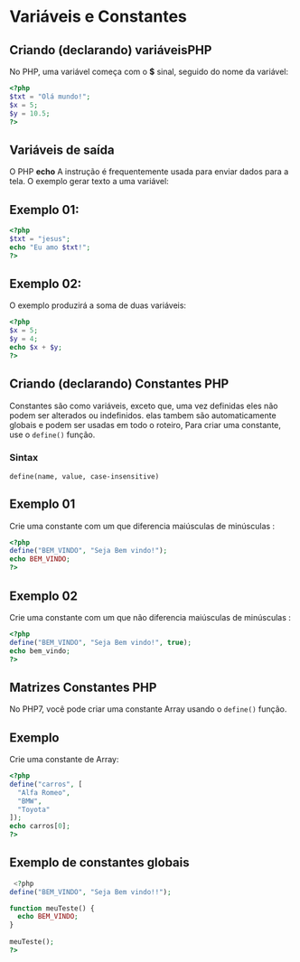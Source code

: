 # Variáveis e Constantes


## Criando (declarando) variáveis ​​PHP 
No PHP, uma variável começa com o **$** sinal, seguido do nome da variável: 
```php
<?php
$txt = "Olá mundo!";
$x = 5;
$y = 10.5;
?> 
```

## Variáveis ​​de saída

O PHP **echo** A instrução é frequentemente usada para enviar dados para a tela.
O exemplo gerar texto a uma variável: 

## Exemplo 01:
```php
<?php
$txt = "jesus";
echo "Eu amo $txt!";
?> 
```
## Exemplo 02:
O exemplo produzirá a soma de duas variáveis:
```php
<?php
$x = 5;
$y = 4;
echo $x + $y;
?> 
```

## Criando (declarando) Constantes ​​PHP
Constantes são como variáveis, exceto que, uma vez definidas eles não podem ser alterados ou indefinidos.
elas tambem são automaticamente globais e podem ser usadas em todo o roteiro, 
Para criar uma constante, use o ```define()``` função. 

### Sintax
```
define(name, value, case-insensitive)
```

## Exemplo 01 
Crie uma constante com um que diferencia maiúsculas de minúsculas : 
```php
<?php
define("BEM_VINDO", "Seja Bem vindo!");
echo BEM_VINDO;
?> 
```

## Exemplo 02
Crie uma constante com um que não diferencia maiúsculas de minúsculas :
```php
<?php
define("BEM_VINDO", "Seja Bem vindo!", true);
echo bem_vindo;
?>
```

## Matrizes Constantes PHP 
No PHP7, você pode criar uma constante Array usando o ```define()``` função.
## Exemplo
Crie uma constante de Array: 
```php
<?php
define("carros", [
  "Alfa Romeo",
  "BMW",
  "Toyota"
]);
echo carros[0];
?> 
```

## Exemplo de constantes globais
```php
 <?php
define("BEM_VINDO", "Seja Bem vindo!!");

function meuTeste() {
  echo BEM_VINDO;
}
 
meuTeste();
?> 
```